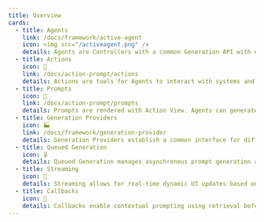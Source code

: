 ```yaml
---
title: Overview
cards:
  - title: Agents
    link: /docs/framework/active-agent
    icon: <img src="/activeagent.png" />
    details: Agents are Controllers with a common Generation API with enhanced memory and tooling.
  - title: Actions 
    icon: 🦾
    link: /docs/action-prompt/actions
    details: Actions are tools for Agents to interact with systems and code.
  - title: Prompts
    icon: 📝
    link: /docs/action-prompt/prompts
    details: Prompts are rendered with Action View. Agents can generate content using Action View.
  - title: Generation Providers
    icon: 🏭
    link: /docs/framework/generation-provider
    details: Generation Providers establish a common interface for different AI service providers.
  - title: Queued Generation
    icon: ⏳
    details: Queued Generation manages asynchronous prompt generation and response cycles with Active Job.
  - title: Streaming
    icon: 📡
    details: Streaming allows for real-time dynamic UI updates based on user & agent interactions, enhancing user experience and responsiveness in AI-driven applications.
  - title: Callbacks
    icon: 🔄
    details: Callbacks enable contextual prompting using retrieval before_action or persistence after_generation.
---
```


<FeatureCards :cards="$frontmatter.cards" />